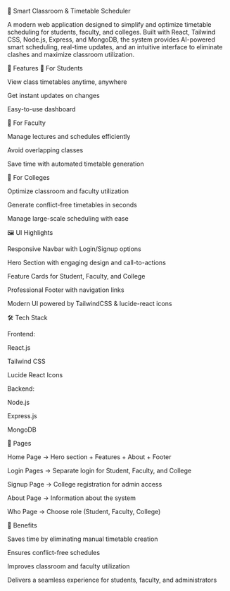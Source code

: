 📘 Smart Classroom & Timetable Scheduler

A modern web application designed to simplify and optimize timetable scheduling for students, faculty, and colleges.
Built with React, Tailwind CSS, Node.js, Express, and MongoDB, the system provides AI-powered smart scheduling, real-time updates, and an intuitive interface to eliminate clashes and maximize classroom utilization.

🚀 Features
🔹 For Students

View class timetables anytime, anywhere

Get instant updates on changes

Easy-to-use dashboard

🔹 For Faculty

Manage lectures and schedules efficiently

Avoid overlapping classes

Save time with automated timetable generation

🔹 For Colleges

Optimize classroom and faculty utilization

Generate conflict-free timetables in seconds

Manage large-scale scheduling with ease

🖼️ UI Highlights

Responsive Navbar with Login/Signup options

Hero Section with engaging design and call-to-actions

Feature Cards for Student, Faculty, and College

Professional Footer with navigation links

Modern UI powered by TailwindCSS & lucide-react icons

🛠️ Tech Stack

Frontend:

React.js

Tailwind CSS

Lucide React Icons

Backend:

Node.js

Express.js

MongoDB

📂 Pages

Home Page → Hero section + Features + About + Footer

Login Pages → Separate login for Student, Faculty, and College

Signup Page → College registration for admin access

About Page → Information about the system

Who Page → Choose role (Student, Faculty, College)

🎯 Benefits

Saves time by eliminating manual timetable creation

Ensures conflict-free schedules

Improves classroom and faculty utilization

Delivers a seamless experience for students, faculty, and administrators

